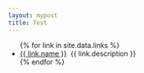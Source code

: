 ```yaml
---
layout: mypost
title: Test
---
```


<div id="links">
	<ul>
		{% for link in site.data.links %}
			<li>
				<a href="{{ link.url }}" title="{{ link.url }}" target="_blank">{{ link.name }}</a>
				<span>&nbsp;{{ link.description }}</span>
			</li>
		{% endfor %}
	</ul>
</div>